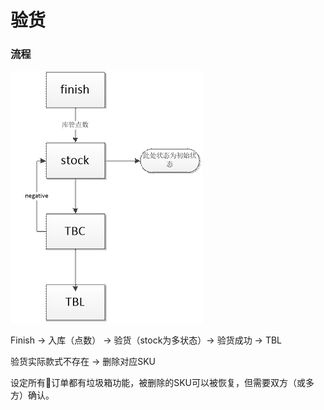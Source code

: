 # 验货

### 流程

![](/assets/image001.gif)

Finish  -&gt; 入库（点数） -&gt; 验货（stock为多状态）-&gt; 验货成功 -&gt; TBL

验货实际款式不存在 -&gt;  删除对应SKU

设定所有订单都有垃圾箱功能，被删除的SKU可以被恢复，但需要双方（或多方）确认。

